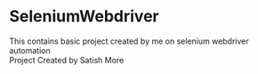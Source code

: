 # SeleniumWebdriver
This contains basic project created by me on selenium webdriver automation
<br>
Project Created by Satish More 
